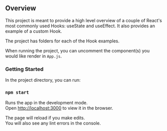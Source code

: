 ## Overview

This project is meant to provide a high level overview of a couple of React's most commonly used Hooks: useState and useEffect. It also provides an example of a custom Hook.

The project has folders for each of the Hook examples.

When running the project, you can uncomment the component(s) you would like render in `App.js`.

### Getting Started

In the project directory, you can run:

### `npm start`

Runs the app in the development mode.<br>
Open [http://localhost:3000](http://localhost:3000) to view it in the browser.

The page will reload if you make edits.<br>
You will also see any lint errors in the console.
